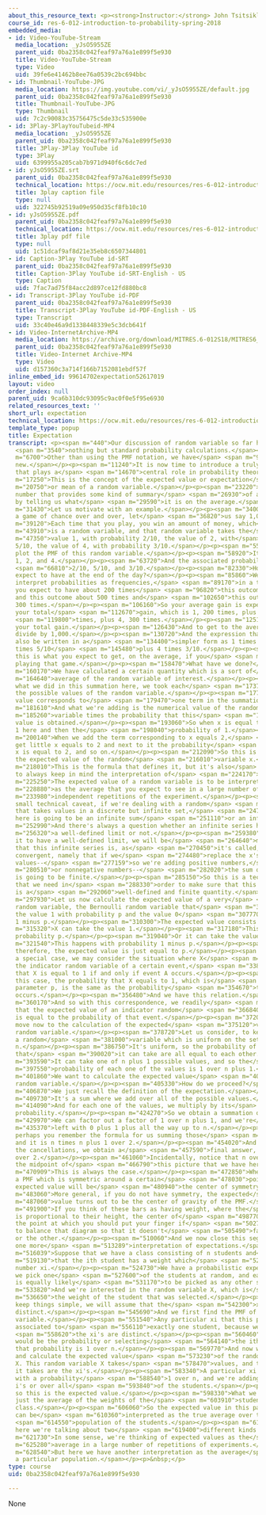 ```yaml
---
about_this_resource_text: <p><strong>Instructor:</strong> John Tsitsiklis</p>
course_id: res-6-012-introduction-to-probability-spring-2018
embedded_media:
- id: Video-YouTube-Stream
  media_location: _yJsO5955ZE
  parent_uid: 0ba2358c042feaf97a76a1e899f5e930
  title: Video-YouTube-Stream
  type: Video
  uid: 39fe6e41462b8ee76a0539c2bc694bbc
- id: Thumbnail-YouTube-JPG
  media_location: https://img.youtube.com/vi/_yJsO5955ZE/default.jpg
  parent_uid: 0ba2358c042feaf97a76a1e899f5e930
  title: Thumbnail-YouTube-JPG
  type: Thumbnail
  uid: 7c2c90083c35756475c5de33c535900e
- id: 3Play-3PlayYouTubeid-MP4
  media_location: _yJsO5955ZE
  parent_uid: 0ba2358c042feaf97a76a1e899f5e930
  title: 3Play-3Play YouTube id
  type: 3Play
  uid: 6399955a205cab7b971d940f6c6dc7ed
- id: yJsO5955ZE.srt
  parent_uid: 0ba2358c042feaf97a76a1e899f5e930
  technical_location: https://ocw.mit.edu/resources/res-6-012-introduction-to-probability-spring-2018/part-i-the-fundamentals/expectation/yJsO5955ZE.srt
  title: 3play caption file
  type: null
  uid: 322745b92519a09e950d35cf8fb10c10
- id: yJsO5955ZE.pdf
  parent_uid: 0ba2358c042feaf97a76a1e899f5e930
  technical_location: https://ocw.mit.edu/resources/res-6-012-introduction-to-probability-spring-2018/part-i-the-fundamentals/expectation/yJsO5955ZE.pdf
  title: 3play pdf file
  type: null
  uid: 1c51dcaf9af8d21e35eb8c6507344801
- id: Caption-3Play YouTube id-SRT
  parent_uid: 0ba2358c042feaf97a76a1e899f5e930
  title: Caption-3Play YouTube id-SRT-English - US
  type: Caption
  uid: 7fac7ad75f84acc2d897ce12fd880bc8
- id: Transcript-3Play YouTube id-PDF
  parent_uid: 0ba2358c042feaf97a76a1e899f5e930
  title: Transcript-3Play YouTube id-PDF-English - US
  type: Transcript
  uid: 33c40e46a9d1338448339e5c3dcb641f
- id: Video-InternetArchive-MP4
  media_location: https://archive.org/download/MITRES.6-012S18/MITRES6_012S18_L05-08_300k.mp4
  parent_uid: 0ba2358c042feaf97a76a1e899f5e930
  title: Video-Internet Archive-MP4
  type: Video
  uid: d157360c3a714f166b7152081ebdf57f
inline_embed_id: 99614702expectation52617019
layout: video
order_index: null
parent_uid: 9ca6b310dc93095c9ac0f0e5f95e6930
related_resources_text: ''
short_url: expectation
technical_location: https://ocw.mit.edu/resources/res-6-012-introduction-to-probability-spring-2018/part-i-the-fundamentals/expectation
template_type: popup
title: Expectation
transcript: <p><span m="440">Our discussion of random variable so far has involved</span>
  <span m="3540">nothing but standard probability calculations.</span></p><p><span
  m="6700">Other than using the PMF notation, we have</span> <span m="9780">done nothing
  new.</span></p><p><span m="11240">It is now time to introduce a truly new concept
  that plays a</span> <span m="14670">central role in probability theory.</span></p><p><span
  m="17250">This is the concept of the expected value or expectation</span> <span
  m="20750">or mean of a random variable.</span></p><p><span m="23220">It is a single
  number that provides some kind of summary</span> <span m="26930">of a random variable
  by telling us what</span> <span m="29590">it is on the average.</span></p><p><span
  m="31430">Let us motivate with an example.</span></p><p><span m="34000">You play
  a game of chance over and over, let</span> <span m="36820">us say 1,000 times.</span></p><p><span
  m="39120">Each time that you play, you win an amount of money, which</span> <span
  m="43910">is a random variable, and that random variable takes the</span> <span
  m="47350">value 1, with probability 2/10, the value of 2, with</span> <span m="50640">probability
  5/10, the value of 4, with probability 3/10.</span></p><p><span m="55140">You can
  plot the PMF of this random variable.</span></p><p><span m="58920">It takes values
  1, 2, and 4.</span></p><p><span m="63720">And the associated probabilities are</span>
  <span m="66810">2/10, 5/10, and 3/10.</span></p><p><span m="82330">How much do you
  expect to have at the end of the day?</span></p><p><span m="85860">Well, if you
  interpret probabilities as frequencies,</span> <span m="89170">in a thousand plays,
  you expect to have about 200 times</span> <span m="96820">this outcome to occur
  and this outcome about 500 times and</span> <span m="102650">this outcome about
  300 times.</span></p><p><span m="106160">So your average gain is expected to be
  your total</span> <span m="112670">gain, which is 1, 200 times, plus 2, 500</span>
  <span m="119800">times, plus 4, 300 times.</span></p><p><span m="125110">This is
  your total gain.</span></p><p><span m="126430">And to get to the average gain, you
  divide by 1,000.</span></p><p><span m="130720">And the expression that you get can
  also be written in a</span> <span m="134400">simpler form as 1 times 2/10 plus 2
  times 5/10</span> <span m="145480">plus 4 times 3/10.</span></p><p><span m="149880">So
  this is what you expect to get, on the average, if you</span> <span m="154010">keep
  playing that game.</span></p><p><span m="158470">What have we done?</span></p><p><span
  m="160170">We have calculated a certain quantity which is a sort of</span> <span
  m="164640">average of the random variable of interest.</span></p><p><span m="168690">And
  what we did in this summation here, we took each</span> <span m="173720">one of
  the possible values of the random variable.</span></p><p><span m="177320">Each possible
  value corresponds to</span> <span m="179470">one term in the summation.</span></p><p><span
  m="181610">And what we're adding is the numerical value of the random</span> <span
  m="185260">variable times the probability that this</span> <span m="188970">particular
  value is obtained.</span></p><p><span m="193060">So when x is equal to 1, we get
  1 here and then the</span> <span m="198040">probability of 1.</span></p><p><span
  m="200140">When we add the term corresponding to x equals 2,</span> <span m="203890">we
  get little x equals to 2 and next to it the probability</span> <span m="208320">that
  x is equal to 2, and so on.</span></p><p><span m="212090">So this is what we call
  the expected value of the random</span> <span m="216010">variable x.</span></p><p><span
  m="218010">This is the formula that defines it, but it's also</span> <span m="220820">important
  to always keep in mind the interpretation of</span> <span m="224170">that formula.</span></p><p><span
  m="225250">The expected value of a random variable is to be interpreted</span> <span
  m="228880">as the average that you expect to see in a large number of</span> <span
  m="233980">independent repetitions of the experiment.</span></p><p><span m="238460">One
  small technical caveat, if we're dealing with a random</span> <span m="243100">variable
  that takes values in a discrete but infinite set,</span> <span m="247780">this sum
  here is going to be an infinite sum</span> <span m="251110">or an infinite series.</span></p><p><span
  m="252990">And there's always a question whether an infinite series has</span> <span
  m="256320">a well-defined limit or not.</span></p><p><span m="259380">In order for
  it to have a well-defined limit, we will be</span> <span m="264640">making the assumption
  that this infinite series is, as</span> <span m="270450">it's called, absolutely
  convergent, namely that if we</span> <span m="274480">replace the x's by their absolute
  values--</span> <span m="277159">so we're adding positive numbers,</span> <span
  m="280510">or nonnegative numbers--</span> <span m="282020">the sum of those numbers
  is going to be finite.</span></p><p><span m="285150">So this is a technical condition
  that we need in</span> <span m="288330">order to make sure that this expected value
  is a</span> <span m="292060">well-defined and finite quantity.</span></p><p><span
  m="297930">Let us now calculate the expected value of a very</span> <span m="300790">simple
  random variable, the Bernoulli random variable that</span> <span m="304160">takes
  the value 1 with probability p and the value 0</span> <span m="307770">with probability
  1 minus p.</span></p><p><span m="310300">The expected value consists of two terms.</span></p><p><span
  m="315320">X can take the value 1.</span></p><p><span m="317180">This happens with
  probability p.</span></p><p><span m="319040">Or it can take the value of zero.</span></p><p><span
  m="321540">This happens with probability 1 minus p.</span></p><p><span m="324300">And
  therefore, the expected value is just equal to p.</span></p><p><span m="329450">As
  a special case, we may consider the situation where X</span> <span m="334409">is
  the indicator random variable of a certain event,</span> <span m="338630">A, so
  that X is equal to 1 if and only if event A occurs.</span></p><p><span m="347450">In
  this case, the probability that X equals to 1, which is</span> <span m="351530">our
  parameter p, is the same as the probability</span> <span m="354670">that event A
  occurs.</span></p><p><span m="356480">And we have this relation.</span></p><p><span
  m="360170">And so with this correspondence, we readily</span> <span m="362920">conclude
  that the expected value of an indicator random</span> <span m="366840">variable
  is equal to the probability of that event.</span></p><p><span m="372070">Let us
  move now to the calculation of the expected</span> <span m="375120">value of a uniform
  random variable.</span></p><p><span m="378720">Let us consider, to keep things simple,
  a random</span> <span m="381000">variable which is uniform on the set from 0 to
  n.</span></p><p><span m="386750">It's uniform, so the probability of the values
  that</span> <span m="390020">it can take are all equal to each other.</span></p><p><span
  m="393590">It can take one of n plus 1 possible values, and so the</span> <span
  m="397550">probability of each one of the values is 1 over n plus 1.</span></p><p><span
  m="401860">We want to calculate the expected value</span> <span m="403909">of this
  random variable.</span></p><p><span m="405330">How do we proceed?</span></p><p><span
  m="406870">We just recall the definition of the expectation.</span></p><p><span
  m="409730">It's a sum where we add over all of the possible values.</span></p><p><span
  m="414090">And for each one of the values, we multiply by its</span> <span m="417159">corresponding
  probability.</span></p><p><span m="424270">So we obtain a summation of this form.</span></p><p><span
  m="429970">We can factor out a factor of 1 over n plus 1, and we're</span> <span
  m="435370">left with 0 plus 1 plus all the way up to n.</span></p><p><span m="440930">And
  perhaps you remember the formula for us summing those</span> <span m="445840">numbers,
  and it is n times n plus 1 over 2.</span></p><p><span m="454020">And after doing
  the cancellations, we obtain a</span> <span m="457590">final answer, which is n
  over 2.</span></p><p><span m="461060">Incidentally, notice that n over 2 is just
  the midpoint of</span> <span m="466790">this picture that we have here in this diagram.</span></p><p><span
  m="470909">This is always the case.</span></p><p><span m="472850">Whenever we have
  a PMF which is symmetric around a certain</span> <span m="478030">point, then the
  expected value will be</span> <span m="480940">the center of symmetry.</span></p><p><span
  m="483060">More general, if you do not have symmetry, the expected</span> <span
  m="487060">value turns out to be the center of gravity of the PMF.</span></p><p><span
  m="491900">If you think of these bars as having weight, where the</span> <span m="495600">weight
  is proportional to their height, the center of</span> <span m="498770">gravity is
  the point at which you should put your finger if</span> <span m="502750">you want
  to balance that diagram so that it doesn't</span> <span m="505490">fall in one direction
  or the other.</span></p><p><span m="510060">And we now close this segment by providing
  one more</span> <span m="513289">interpretation of expectations.</span></p><p><span
  m="516039">Suppose that we have a class consisting of n students and</span> <span
  m="519130">that the ith student has a weight which</span> <span m="521740">is some
  number xi.</span></p><p><span m="524730">We have a probabilistic experiment where
  we pick one</span> <span m="527600">of the students at random, and each student
  is equally likely</span> <span m="531170">to be picked as any other student.</span></p><p><span
  m="533820">And we're interested in the random variable X, which is</span> <span
  m="536650">the weight of the student that was selected.</span></p><p><span m="539970">To
  keep things simple, we will assume that the</span> <span m="542300">xi's are all
  distinct.</span></p><p><span m="545690">And we first find the PMF of this random
  variable.</span></p><p><span m="551540">Any particular xi that this possible is
  associated to</span> <span m="556110">exactly one student, because we assumed that</span>
  <span m="558620">the xi's are distinct.</span></p><p><span m="560460">So this probability
  would be the probability or selecting</span> <span m="564140">the ith student, and
  that probability is 1 over n.</span></p><p><span m="569770">And now we can proceed
  and calculate the expected value</span> <span m="573230">of the random variable
  X. This random variable X takes</span> <span m="578470">values, and the values that
  it takes are the xi's.</span></p><p><span m="583340">A particular xi would be associated
  with a probability</span> <span m="588540">1 over n, and we're adding over all the
  i's or over all</span> <span m="593840">of the students.</span></p><p><span m="595040">And
  so this is the expected value.</span></p><p><span m="598330">What we have here is
  just the average of the weights of the</span> <span m="603910">students in this
  class.</span></p><p><span m="606060">So the expected value in this particular experiment
  can be</span> <span m="610360">interpreted as the true average over the entire</span>
  <span m="614550">population of the students.</span></p><p><span m="617550">Of course,
  here we're talking about two</span> <span m="619400">different kinds of averages.</span></p><p><span
  m="621730">In some sense, we're thinking of expected values as the</span> <span
  m="625280">average in a large number of repetitions of experiments.</span></p><p><span
  m="628540">But here we have another interpretation as the average</span> <span m="632040">over
  a particular population.</span></p><p>&nbsp;</p>
type: course
uid: 0ba2358c042feaf97a76a1e899f5e930

---
```

None